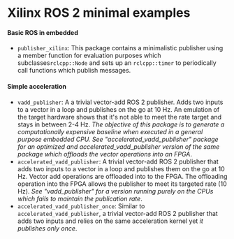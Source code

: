 # Xilinx ROS 2 minimal examples

#### Basic ROS in embedded
- `publisher_xilinx`: This package contains a minimalistic publisher using a member function for evaluation purposes which subclasses`rclcpp::Node` and sets up an `rclcpp::timer` to periodically call functions which publish messages.

#### Simple acceleration
- `vadd_publisher`: A a trivial vector-add ROS 2 publisher. Adds two inputs to a vector in a loop and publishes on the go at 10 Hz. An emulation of the target hardware shows that it's not able to meet the rate target and stays in between 2-4 Hz. *The objective of this package is to generate a computationally expensive baseline when executed in a general purpose embedded CPU. See "accelerated_vadd_publisher" package for an optimized and accelerated_vadd_publisher version of the same package which offloads the vector operations into an FPGA*.
- `accelerated_vadd_publisher`: A trivial vector-add ROS 2 publisher that adds two inputs to a vector in a loop and publishes them on the go at 10 Hz. Vector add operations are offloaded into to the FPGA. The offloading operation into the FPGA allows the publisher to meet its targeted rate (10 Hz). *See "vadd_publisher" for a version running purely on the CPUs which fails to maintain the publication rate*.
- `accelerated_vadd_publisher_once`: Similar to `accelerated_vadd_publisher`, a trivial vector-add ROS 2 publisher that adds two inputs and relies on the same acceleration kernel yet *it publishes only once*.
